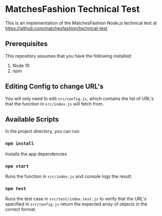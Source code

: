 # MatchesFashion Technical Test

This is an implementation of the MatchesFashion Node.js technical test at https://github.com/matchesfashion/technical-test

## Prerequisites

This repository assumes that you have the following installed:

1. Node 10
2. npm

## Editing Config to change URL's

You will only need to edit `src/config.js`, which contains the list of URL's that the function in `src/index.js` will fetch from.

## Available Scripts

In the project directory, you can run:

### `npm install`

Installs the app dependencies

### `npm start`

Runs the function in `src/index.js` and console logs the result.

### `npm test`

Runs the test case in `src/test/index.test.js` to verify that the URL's specified in `src/config.js` return the expected array of objects in the correct format.
